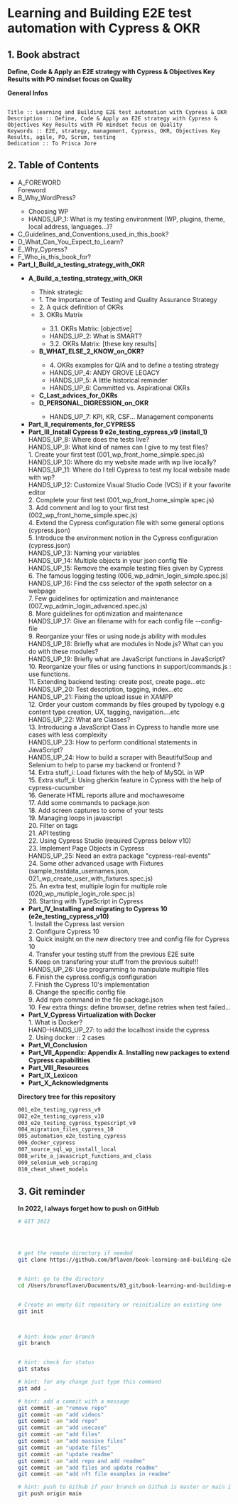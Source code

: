# Learning and Building E2E test automation with Cypress & OKR

## 1. Book abstract

**Define, Code & Apply an E2E strategy with Cypress & Objectives Key Results with PO mindset focus on Quality**


__General Infos__

```

Title :: Learning and Building E2E test automation with Cypress & OKR
Description :: Define, Code & Apply an E2E strategy with Cypress & Objectives Key Results with PO mindset focus on Quality
Keywords :: E2E, strategy, management, Cypress, OKR, Objectives Key Results, agile, PO, Scrum, testing
Dedication :: To Prisca Jore 

```



## 2. Table of Contents

<ul type="square">
<!-- intro -->
<li>A_FOREWORD</li>
    Foreword
<li>B_Why_WordPress?</li>
	<ul type="circle">
	    <li>Choosing WP</li>
		<li>HANDS_UP_1: What is my testing environment (WP, plugins, theme, local address, languages...)?</li>
	</ul>
<li>C_Guidelines_and_Conventions_used_in_this_book?</li>
<li>D_What_Can_You_Expect_to_Learn?</li>
<li>E_Why_Cypress?</li>
<li>F_Who_is_this_book_for?</li>

<!-- part_I -->
<li><b>Part_I_Build_a_testing_strategy_with_OKR</b></li>
	<ul type="square">
	<li><b>A_Build_a_testing_strategy_with_OKR</b></li>
		<ul type="circle">
		    <li>Think strategic</li>
		    <li>1. The importance of Testing and Quality Assurance Strategy</li>
		    <li>2. A quick definition of OKRs</li>
		    <li>3. OKRs Matrix</li>
		    	<ul type="circle">
		    	<li>3.1.  OKRs Matrix: [objective]</li>
		    	<li>HANDS_UP_2: What is SMART?</li>
		    	<li>3.2. OKRs Matrix: [these key results]</li>
		    	</ul>
		<li><b>B_WHAT_ELSE_2_KNOW_on_OKR?</b></li>
			<ul type="circle">
		    <li>4. OKRs examples for Q/A and to define a testing strategy</li>
		    <li>HANDS_UP_4: ANDY GROVE LEGACY</li>
		    <li>HANDS_UP_5: A little historical reminder</li>
		    <li>HANDS_UP_6: Committed vs. Aspirational OKRs</li>
			</ul>
		<li><b>C_Last_advices_for_OKRs</b></li>
		<li><b>D_PERSONAL_DIGRESSION_on_OKR</b></li>
			<ul type="circle">
		    <li>HANDS_UP_7: KPI, KR, CSF... Management components</li>
			</ul>
		</ul>

		
<!-- Part_II -->
<li><b>Part_II_requirements_for_CYPRESS</b></li>

<!-- Part_III -->
<li><b>Part_III_Install Cypress 9 e2e_testing_cypress_v9 (install_1)</b></li>
	    HANDS_UP_8: Where does the tests live?<br>
	    HANDS_UP_9: What kind of names can I give to my test files?<br>
	    1. Create your first test (001_wp_front_home_simple.spec.js)<br>
	    HANDS_UP_10: Where do my website made with wp live locally?<br>
	    HANDS_UP_11: Where do I tell Cypress to test my local website made with wp?<br>
	    HANDS_UP_12: Customize Visual Studio Code (VCS) if it your favorite editor <br>
	    2. Complete your first test (001_wp_front_home_simple.spec.js)<br>
	    3. Add comment and log to your first test (002_wp_front_home_simple.spec.js)<br>
	    4. Extend the Cypress configuration file with some general options (cypress.json)<br>
	    5. Introduce the environment notion in the Cypress configuration (cypress.json)<br>
	    HANDS_UP_13: Naming your variables<br>
	    HANDS_UP_14: Multiple objects in your json config file<br>
	    HANDS_UP_15: Remove the example testing files given by Cypress<br>
	    6. The famous logging testing (006_wp_admin_login_simple.spec.js)<br>
	    HANDS_UP_16: Find the css selector of the xpath selector on a webpage<br>
	    7. Few guidelines for optimization and maintenance (007_wp_admin_login_advanced.spec.js)<br>
	    8. More guidelines for optimization and maintenance<br>
	    HANDS_UP_17: Give an filename with for each config file --config-file<br>
	    9. Reorganize your files or using node.js ability with modules<br>
	    HANDS_UP_18: Briefly what are modules in Node.js? What can you do with these modules?<br>
	    HANDS_UP_19: Briefly what are JavaScript functions in JavaScript?<br>
	    10. Reorganize your files or using functions in support/commands.js :  use functions.<br>
	    11. Extending backend testing: create post, create page...etc<br>
	    HANDS_UP_20: Test description, tagging, index...etc<br>
	    HANDS_UP_21: Fixing the upload issue in XAMPP<br>
	    12. Order your custom commands by files grouped by typology e.g content type creation, UX, tagging, navigation....etc<br>
	    HANDS_UP_22:  What are Classes?<br>
	    13. Introducing a JavaScript Class in Cypress to handle more use cases with less complexity<br>
	    HANDS_UP_23: How to perform conditional statements in JavaScript?<br>
	    HANDS_UP_24: How to build a scraper with BeautifulSoup and Selenium to help to parse my backend or frontend ?<br>
	    14. Extra stuff_i: Load fixtures with the help of MySQL in WP<br>
	    15. Extra stuff_ii: Using gherkin feature in Cypress with the help of cypress-cucumber<br>
	    16.  Generate HTML reports allure and mochawesome<br>
	    17. Add some commands to package.json<br>
	    18. Add screen captures to some of your tests<br>
	    19. Managing loops in javascript<br>
	    20. Filter on tags<br>
	    21. API testing<br>
	    22. Using Cypress Studio (required Cypress below v10)<br>
	    23. Implement Page Objects in Cypress<br>
	    HANDS_UP_25: Need an extra package "cypress-real-events"<br>
	    24. Some other advanced usage with Fixtures (sample_testdata_usernames.json, 021_wp_create_user_with_fixtures.spec.js)<br>
	    25. An extra test, multiple login for multiple role (020_wp_mutiple_login_role.spec.js)<br>
	    26. Starting with TypeScript in Cypress<br>

<!-- Part_IV -->
<li><b>Part_IV_Installing and migrating to Cypress 10 (e2e_testing_cypress_v10)</b></li>
	    1. Install the Cypress last version<br>
	    2. Configure Cypress 10<br>
	    3. Quick insight on the new directory tree and config file for Cypress 10<br>
	    4. Transfer your testing stuff from the previous E2E suite<br>
	    5. Keep on transfering your stuff from the previous suite!!!<br>
	    HANDS_UP_26: Use programming to manipulate multiple files<br>
	    6. Finish the cypress.config.js configuration<br>
	    7. Finish the Cypress 10's implementation<br>
	    8. Change the specific config file<br>
	    9. Add npm command in the file package.json<br>
	    10. Few extra things:  define browser, define retries when test failed...<br>
<!-- Part_V -->
<li><b>Part_V_Cypress Virtualization with Docker</b></li> 
	    1. What is Docker?<br>
	    HAND-HANDS_UP_27: to add the localhost inside the cypress<br>
	    2. Using docker :: 2 cases<br>
<!-- Part_VI -->
<li><b>Part_VI_Conclusion</b></li>
<!-- Part_VII -->
<li><b>Part_VII_Appendix: Appendix A. Installing new packages to extend Cypress capabilities</b></li>
<!-- Part_VIII -->
<li><b>Part_VIII_Resources</b></li>
<!-- Part_IX -->
<li><b>Part_IX_Lexicon</b></li>
<!-- Part_X -->
<li><b>Part_X_Acknowledgments</b></li>
</ul>





**Directory tree for this repository**
```bash
001_e2e_testing_cypress_v9
002_e2e_testing_cypress_v10
003_e2e_testing_cypress_typescript_v9
004_migration_files_cypress_10
005_automation_e2e_testing_cypress
006_docker_cypress
007_source_sql_wp_install_local
008_write_a_javascript_functions_and_class
009_selenium_web_scraping
010_cheat_sheet_models
```


## 3. Git reminder

**In 2022, I always forget how to push on GitHub**

```bash
# GIT 2022




# get the remote directory if needed
git clone https://github.com/bflaven/book-learning-and-building-e2e-test-automation-with-cypress-and-okr.git


# hint: go to the directory
cd /Users/brunoflaven/Documents/03_git/book-learning-and-building-e2e-test-automation-with-cypress-and-okr


# Create an empty Git repository or reinitialize an existing one
git init



# hint: know your branch
git branch


# hint: check for status
git status

# hint: for any change just type this command
git add .

# hint: add a commit with a message
git commit -am "remove repo"
git commit -am "add videos"
git commit -am "add repo"
git commit -am "add usecase"
git commit -am "add files"
git commit -am "add massive files"
git commit -am "update files"
git commit -am "update readme"
git commit -am "add repo and add readme"
git commit -am "add files and update readme"
git commit -am "add nft file examples in readme"

# hint: push to Github if your branch on Github is master or main if it main
git push origin main

```





